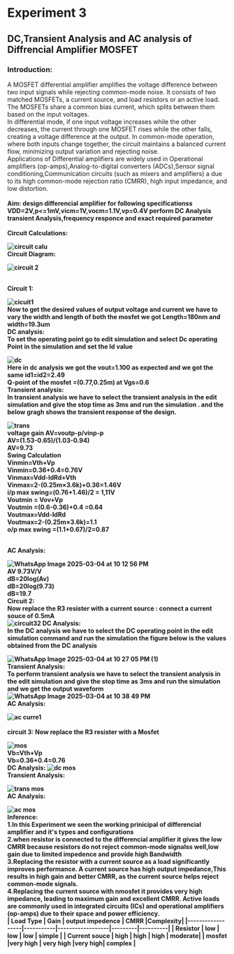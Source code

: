 # **Experiment 3**
## **DC,Transient Analysis and AC analysis of Diffrencial Amplifier MOSFET**
### **Introduction:**
A MOSFET differential amplifier amplifies the voltage difference between two input signals while rejecting common-mode noise. It consists of two matched MOSFETs, a current source, and load resistors or an active load. The MOSFETs share a common bias current, which splits between them based on the input voltages.
<br>
In differential mode, if one input voltage increases while the other decreases, the current through one MOSFET rises while the other falls, creating a voltage difference at the output. In common-mode operation, where both inputs change together, the circuit maintains a balanced current flow, minimizing output variation and rejecting noise.
<br>
Applications of Differential amplifiers are widely used in Operational amplifiers (op-amps),Analog-to-digital converters (ADCs),Sensor signal conditioning,Communication circuits (such as mixers and amplifiers) a due to its high common-mode rejection ratio (CMRR), high input impedance, and low distortion.
<br>
<br>
<b> Aim: design differencial amplifier for following specificationss VDD=2V,p<=1mV,vicm=1V,vocm=1.1V,vp=0.4V perform DC Analysis transient  Analysis,frequency responce and exact required parameter<b>
<br>
<br>
<b> Circuit Calculations:<b>


![circuit calu](https://github.com/user-attachments/assets/b1f54767-9178-4202-9511-af3b93569961)
<br>
<b>Circuit Diagram:<b>

![circuit 2](https://github.com/user-attachments/assets/0ade39ad-1907-4b6b-b5bf-67ba6996d515)

<br>
<b> Circuit 1:<b>


![cicuit1](https://github.com/user-attachments/assets/199d3666-d2fa-41ac-880c-30f58605d874)
<br>
Now to get the desired values of output voltage and current we have to vary the width and length of both the mosfet we got Length=180nm and width=19.3um
<br>
<b> DC analysis:<b>
<br>
To set the operating point go to edit simulation and select Dc operating Point in the simulation and set the Id value


![dc](https://github.com/user-attachments/assets/5a9535dc-0bc8-403b-b05a-ac7a2e35e036)
<br>
Here in dc analysis we got the vout=1.100 as expected and we got the same id1=id2=2.49
<br>
Q-point of the mosfet =(0.77,0.25m) at Vgs=0.6
<br>
<b> Transient analysis:<b>
<br>
In transient analysis we have to select the transient analysis in the edit simulation and give the stop time as 3ms and run the simulation . and the below gragh shows the transient response of the design.


![trans](https://github.com/user-attachments/assets/ab07487e-56bc-4184-98a1-79d8e44b319e)
<br>
voltage gain AV=voutp-p/vinp-p
<br>
AV=(1.53-0.65)/(1.03-0.94)
<br>
AV=9.73
<br>
Swing Calculation
<br>
Vinmin=Vth+Vp
<br>
Vinmin=0.36+0.4=0.76V
<br>
Vinmax=Vdd-IdRd+Vth
<br>
Vinmax=2-(0.25m×3.6k)+0.36=1.46V
<br>
i/p max swing=(0.76+1.46)/2 = 1,11V
<br>
Voutmin = Vov+Vp
<br>
Voutmin =(0.6-0.36)+0.4 =0.64
<br>
Voutmax=Vdd-IdRd
<br>
Voutmax=2-(0.25m×3.6k)=1.1
<br>
o/p max swing =(1.1+0.67)/2=0.87

<br>
<b> AC Analysis:<b>



![WhatsApp Image 2025-03-04 at 10 12 56 PM](https://github.com/user-attachments/assets/ff5faa5f-7991-4281-b593-6fb8bbdd6056)
<br>
AV 9.73V/V
<br>
dB=20log(Av)
<br>
dB=20log(9.73)
<br>
dB=19.7
<br>
<b> Circuit 2:<b>
<br>
Now replace the R3 resister with a current source : connect a current souce of 0.5mA
<br>
![circuit32](https://github.com/user-attachments/assets/a2268095-2ed0-4ddb-94ce-df0921664902)
<b> DC Analysis:<b>
<br>
In the DC analysis we have to select the DC operating point in the edit simulation command and run the simulation the figure below is the values obtained from the DC analysis

![WhatsApp Image 2025-03-04 at 10 27 05 PM (1)](https://github.com/user-attachments/assets/c392b01b-ed40-4954-8d36-3051b28bb197)
<br>
Transient Analysis:
<br>
To perform transient analysis we have to select the transient analysis in the edit simulation and give the stop time as 3ms and run the simulation and we get the output waveform
![WhatsApp Image 2025-03-04 at 10 38 49 PM](https://github.com/user-attachments/assets/9ae558c7-48e5-4471-9430-745b7d9fdf43)
<br>
AC Analysis:
<br>

![ac curre1](https://github.com/user-attachments/assets/372e900c-724a-43b7-8165-ad787d11a123)
<br>
<br>
<b> circuit 3:<b>
Now replace the R3 resister with a Mosfet 

![mos](https://github.com/user-attachments/assets/7a377fd3-312b-433d-aad8-941352d3ef06)
<br>
Vb=Vth+Vp
<br>
Vb=0.36+0.4=0.76
<br>
DC Analysis:
![dc mos](https://github.com/user-attachments/assets/044a39ab-82b3-4f0c-865e-cdf9b8ec7531)
<br>
Transient Analysis:
<br>

![trans mos](https://github.com/user-attachments/assets/3ac01651-9175-4e32-8368-f13f674d9cf8)
<br>
AC Analysis:
<br>

![ac mos](https://github.com/user-attachments/assets/bf9f44c9-9dce-4da5-8e15-9b29deecafb3)
<br>
<b> Inference:<b>
<br>
1.In this Experiment we seen the working prinicipal of differencial amplifier and it's types and configurations
<br>
2.when resistor is connected to the differencial amplifier it gives the low CMRR because resistors do not reject common-mode signalss well,low gain due to limited impedence and provide high Bandwidth
<br>
3.Replacing the resistor with a current source as a load significantly improves performance. A current source has high output impedance,This results in high gain and better CMRR, as the current source helps reject common-mode signals.
<br>
4.Replacing the current source with nmosfet it provides very high impedance, leading to maximum gain and excellent CMRR. Active loads are commonly used in integrated circuits (ICs) and operational amplifiers (op-amps) due to their space and power efficiency.
<br>
| Load Type        |    Gain   | output impedence | CMRR    |Complexity|
|------------------|-----------|------------------|---------|----------|
|   Resistor       | low       |     low          |   low   |  simple  |
|   Current souce  | high      |     high         |   high  |  moderate|
|    mosfet        |very high  |    very high     |very high|  complex |











